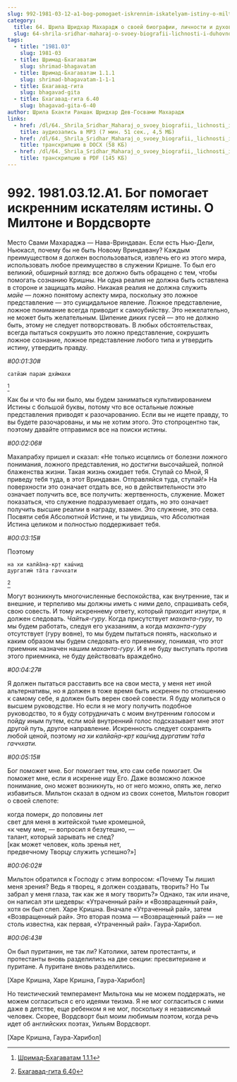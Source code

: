 ```yaml
---
slug: 992-1981-03-12-a1-bog-pomogaet-iskrennim-iskatelyam-istiny-o-miltone-i-vordsvorte
category:
  title: 64. Шрила Шридхар Махарадж о своей биографии, личности и духовном опыте
  slug: 64-shrila-sridhar-maharaj-o-svoey-biografii-lichnosti-i-duhovnom-opyte
tags:
  - title: "1981.03"
    slug: 1981-03
  - title: Шримад-Бхагаватам
    slug: shrimad-bhagavatam
  - title: Шримад-Бхагаватам 1.1.1
    slug: shrimad-bhagavatam-1-1-1
  - title: Бхагавад-гита
    slug: bhagavad-gita
  - title: Бхагавад-гита 6.40
    slug: bhagavad-gita-6-40
author: Шрила Бхакти Ракшак Шридхар Дев-Госвами Махарадж
links:
  - href: /dl/64._Shrila_Sridhar_Maharaj_o_svoey_biografii,_lichnosti_i_duhovnom_opyte/992_1981.03.12.A1_SridharMj_Bog_pomogaet_iskrennim_iskateljam_istiny_O_Miltone_i_Vordsvorte.mp3
    title: аудиозапись в MP3 (7 мин. 51 сек., 4,5 МБ)
  - href: /dl/64._Shrila_Sridhar_Maharaj_o_svoey_biografii,_lichnosti_i_duhovnom_opyte/992_1981.03.12.A1_SridharMj_Bog_pomogaet_iskrennim_iskateljam_istiny_O_Miltone_i_Vordsvorte.docx
    title: транскрипцию в DOCX (58 КБ)
  - href: /dl/64._Shrila_Sridhar_Maharaj_o_svoey_biografii,_lichnosti_i_duhovnom_opyte/992_1981.03.12.A1_SridharMj_Bog_pomogaet_iskrennim_iskateljam_istiny_O_Miltone_i_Vordsvorte.pdf
    title: транскрипцию в PDF (145 КБ)
---
```


# 992. 1981.03.12.A1. Бог помогает искренним искателям истины. О Милтоне и Вордсворте

Место Свами Махараджа — Нава-Вриндаван. Если есть Нью-Дели, Ньюкасл, почему бы не быть Новому Вриндавану? Каждым преимуществом я должен воспользоваться, извлечь его из этого мира, использовать любое преимущество в служении Кришне. То был его великий, обширный взгляд: все должно быть обращено с тем, чтобы помогать сознанию Кришны. Ни одна реалия не должна быть оставлена в стороне и защищать *майю*. Никакая реалия не должна служить *майе* — ложно понятому аспекту мира, поскольку это ложное представление — это суицидальное явление. Ложное представление, ложное понимание всегда приводит к самоубийству. Это нежелательно, не может быть желательным. Шипение диких гусей — это не должно быть, этому не следует потворствовать. В любых обстоятельствах, всегда пытаться сокрушить это ложно представление, сокрушить ложное сознание, ложное представление любого типа и утвердить истину, утвердить правду.

*#00:01:30#*

    сатйам̇ парам̇ дхӣмахи
[^_ftn1]

Как бы и что бы ни было, мы будем заниматься культивированием Истины с большой буквы, потому что все остальные ложные представления приводят к разочарованию. Если вы не ищете правду, то вы будете разочарованы, и мы не хотим этого. Это стопроцентно так, поэтому давайте отправимся все на поиски истины.

*#00:02:06#*

Махапрабху пришел и сказал: «Не только исцелись от болезни ложного понимания, ложного представления, но достигни высочайшей, полной блаженства жизни. Такая жизнь ожидает тебя. Ступай со Мной, Я приведу тебя туда, в этот Вриндаван. Отправляйся туда, ступай!» На поверхности это означает отдать все, но в действительности это означает получить все, все получить: жертвенность, служение. Может показаться, что служение подразумевает отдать, но это означает получить высшие реалии в награду, взамен. Это служение, это сева. Посвяти себя Абсолютной Истине, и ты увидишь, что Абсолютная Истина целиком и полностью поддерживает тебя.

*#00:03:15#*

Поэтому

    на хи калйа̄н̣а-кр̣т каш́чид
    дургатим̇ та̄та гаччхати
[^_ftn2]

Могут возникнуть многочисленные беспокойства, как внутренние, так и внешние, и терпеливо мы должны иметь с ними дело, спрашивать себя, свою совесть. И тому искреннему ответу, который приходит изнутри, я должен следовать. *Чайтья-гуру*. Когда присутствует *маханта-гуру*, то мы будем работать, следуя его указаниям, а когда *маханта-гуру* отсутствует (гуру вовне), то мы будем пытаться понять, насколько и каким образом мы будем следовать его приемнику, понимая, что этот приемник назначен нашим *маханта-гуру*. И я не буду выступать против этого приемника, не буду действовать враждебно.

*#00:04:27#*

Я должен пытаться расставить все на свои места, у меня нет иной альтернативы, но я должен в тоже время быть искренен по отношению к самому себе, я должен быть верен своей совести. Я буду молиться о высшем руководстве. Но если я не могу получить подобное руководство, то я буду сотрудничать с моим внутренним голосом и пойду иным путем, если мой внутренний голос подсказывает мне этот другой путь, другое направление. Искренность следует сохранять любой ценой, поэтому *на хи калйа̄н̣а-кр̣т каш́чид дургатим̇ та̄та гаччхати.*

*#00:05:15#*

Бог поможет мне. Бог помогает тем, кто сам себе помогает. Он поможет мне, если я искренне ищу Его. Даже возможно ложное понимание, оно может возникнуть, но от него можно, опять же, легко избавиться. Мильтон сказал в одном из своих сонетов, Мильтон говорит о своей слепоте:

когда померк, до половины лет\
свет для меня в житейской тьме кромешной,\
«к чему мне, — вопросил я безутешно, —\
талант, который зарывать не след?\
[как может человек, коль зренья нет,\
предвечному Творцу служить успешно?»]

*#00:06:02#*

Мильтон обратился к Господу с этим вопросом: «Почему Ты лишил меня зрения? Ведь я творец, я должен создавать, творить? Но Ты забрал у меня глаза, так как же я могу творить?» Однако, так или иначе, он написал эти шедевры: «Утраченный рай» и «Возвращенный рай», хотя он был слеп. Харе Кришна. Вначале «Утраченный рай», затем «Возвращенный рай». Это вторая поэма — «Возвращенный рай» — не столь известна, как первая, «Утраченный рай». Гаура-Харибол.

*#00:06:43#*

Он был пуританин, не так ли? Католики, затем протестанты, и протестанты вновь разделились на две секции: пресвитериане и пуритане. А пуритане вновь разделились.

[Харе Кришна, Харе Кришна, Гаура-Харибол]

Но теистический темперамент Мильтона мы не можем поддержать, не можем согласиться с его идеями теизма. Я не мог согласиться с ними даже в детстве, еще ребенком я не мог, поскольку я независимый человек. Скорее, Вордсворт был моим любимым поэтом, когда речь идет об английских поэтах, Уильям Вордсворт.

[Харе Кришна, Гаура-Харибол]



[^_ftn1]: [Шримад-Бхагаватам 1.1.1](../notes/shrimad-bhagavatam/shrimad-bhagavatam-1-1-1.md)

[^_ftn2]: [Бхагавад-гита 6.40](../notes/bhagavad-gita/bhagavad-gita-6-40.md)

